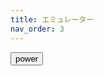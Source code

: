 ```yaml
---
title: エミュレーター
nav_order: 3
---
```


<div>
	<p id="nowcount"></p>
	<input type="button" value="power" id="power" />
	</div>
<script type="text/javascript" src="../../assets/js/emulator01.js">
</script>
